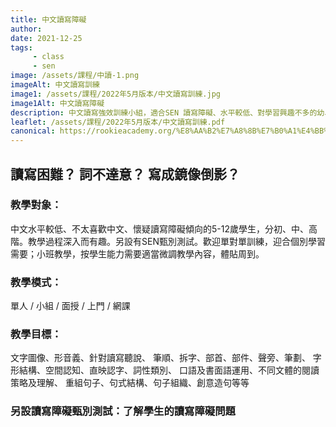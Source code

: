 ```yaml
---
title: 中文讀寫障礙
author:
date: 2021-12-25
tags: 
     - class
     - sen
image: /assets/課程/中讀-1.png
imageAlt: 中文讀寫訓練
image1: /assets/課程/2022年5月版本/中文讀寫訓練.jpg
image1Alt: 中文讀寫障礙
description: 中文讀寫強效訓練小組，適合SEN 讀寫障礙、水平較低、對學習興趣不多的幼、小學生，按能力分初級、中級、高級，針對式教學，照顧不同學習需要。
leaflet: /assets/課程/2022年5月版本/中文讀寫訓練.pdf
canonical: https://rookieacademy.org/%E8%AA%B2%E7%A8%8B%E7%B0%A1%E4%BB%8B/%E4%B8%AD%E6%96%87%E8%AE%80%E5%AF%AB%E9%9A%9C%E7%A4%99/
---
```

## 讀寫困難？ 詞不達意？ 寫成鏡像倒影？


### 教學對象：

中文水平較低、不太喜歡中文、懷疑讀寫障礙傾向的5-12歲學生，分初、中、高階。教學過程深入而有趣。另設有SEN甄別測試。歡迎單對單訓練，迎合個別學習需要；小班教學，按學生能力需要適當微調教學內容，體貼周到。

### 教學模式：

單人 / 小組 / 面授 / 上門 / 網課

### 教學目標：

文字圖像、形音義、針對讀寫聽說、
筆順、拆字、部首、部件、聲旁、筆劃、
字形結構、空間認知、直映認字、詞性類別、
口語及書面語運用、不同文體的閱讀策略及理解、
重組句子、句式結構、句子組織、創意造句等等



### 另設讀寫障礙甄別測試：了解學生的讀寫障礙問題
